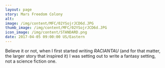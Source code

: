 ```yaml
---
layout: page
story: Mars Freedom Colony
alt:
image: /img/content/MFC/02YSojrJCD6d.JPG
thumb_image: /img/content/MFC/02YSojrJCD6d.JPG
icon_image: /img/content/STANDARD.png
date: 2017-04-05 09:00:00 US/Eastern
---
```


Believe it or not, when I first started writing <em>RACIANTAU</em> (and for that matter, the larger story that inspired it) I was setting out to write a fantasy setting, not a science fiction one.

